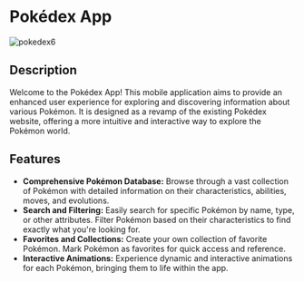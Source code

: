 # Pokédex App

![pokedex6](https://github.com/a1484414286/Pokedex/assets/69937918/19e4a0f4-d001-4673-95ef-40b18e87773f)


## Description

Welcome to the Pokédex App! This mobile application aims to provide an enhanced user experience for exploring and discovering information about various Pokémon. It is designed as a revamp of the existing Pokédex website, offering a more intuitive and interactive way to explore the Pokémon world.

## Features

- **Comprehensive Pokémon Database:** Browse through a vast collection of Pokémon with detailed information on their characteristics, abilities, moves, and evolutions.
- **Search and Filtering:** Easily search for specific Pokémon by name, type, or other attributes. Filter Pokémon based on their characteristics to find exactly what you're looking for.
- **Favorites and Collections:** Create your own collection of favorite Pokémon. Mark Pokémon as favorites for quick access and reference.
- **Interactive Animations:** Experience dynamic and interactive animations for each Pokémon, bringing them to life within the app.
